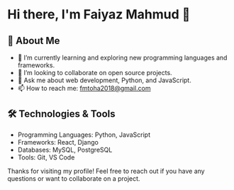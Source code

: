 # Hi there, I'm Faiyaz Mahmud 👋

## 🚀 About Me
- 🌱 I’m currently learning and exploring new programming languages and frameworks.
- 👯 I’m looking to collaborate on open source projects.
- 💬 Ask me about web development, Python, and JavaScript.
- 📫 How to reach me: [fmtoha2018@gmail.com](mailto:fmtoha2018@gmail.com)

## 🛠️ Technologies & Tools
- Programming Languages: Python, JavaScript
- Frameworks: React, Django
- Databases: MySQL, PostgreSQL
- Tools: Git, VS Code

<!-- ## 📈 GitHub Stats
[Faiyazmahmud75's GitHub stats](https://github-readme-stats.vercel.app/api?username=Faiyazmahmud75&show_icons=true&theme=radical)

## 📌 Pinned Repositories
[![ReadMe Card](https://github-readme-stats.vercel.app/api/pin/?username=Faiyazmahmud75&repo=your-repo-name&theme=radical)](https://github.com/Faiyazmahmud75/your-repo-name)
[![ReadMe Card](https://github-readme-stats.vercel.app/api/pin/?username=Faiyazmahmud75&repo=another-repo-name&theme=radical)](https://github.com/Faiyazmahmud75/another-repo-name)

## 📫 Connect with Me
- LinkedIn: [Faiyazmahmud75](https://www.linkedin.com/in/your-linkedin-profile/)
- Twitter: [@yourtwitterhandle](https://twitter.com/yourtwitterhandle)
-->
Thanks for visiting my profile! Feel free to reach out if you have any questions or want to collaborate on a project.
